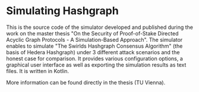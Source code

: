 # Simulating Hashgraph
This is the source code of the simulator developed and published during the work on the master thesis "On the Security of Proof-of-Stake Directed Acyclic Graph Protocols - A Simulation-Based Approach".
The simulator enables to simulate "The Swirlds Hashgraph Consensus Algorithm" (the basis of Hedera Hashgraph) under 3 different attack scenarios and the honest case for comparison.
It provides various configuration options, a graphical user interface as well as exporting the simulation results as text files. It is written in Kotlin.

More information can be found directly in the thesis (TU Vienna).
